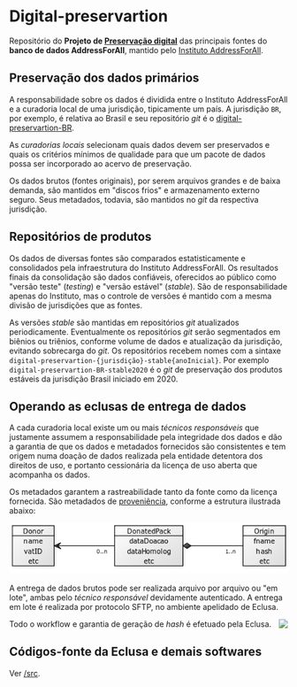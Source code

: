 # Digital-preservartion
Repositório do **Projeto de [Preservação digital](https://en.wikipedia.org/wiki/Digital_preservation)** das principais fontes  do **banco de dados AddressForAll**, mantido pelo [Instituto AddressForAll](http://addressforall.org/).

## Preservação dos dados primários

A responsabilidade sobre os dados é dividida entre o Instituto AddressForAll e a curadoria local de uma
jurisdição, tipicamente um país. A jurisdição `BR`, por exemplo, é relativa ao Brasil e seu repositório *git* é
o [digital-preservartion-BR](http://git.AddressForAll.org/digital-preservartion-BR).

As *curadorias locais* selecionam quais dados devem ser preservados e quais os critérios mínimos de qualidade
para que um pacote de dados possa ser incorporado ao acervo de preservação.

Os dados brutos (fontes originais), por serem arquivos grandes e de baixa demanda, são mantidos em "discos frios" e armazenamento externo seguro. Seus metadados, todavia, são mantidos no *git* da respectiva jurisdição.

## Repositórios de produtos

Os dados de diversas fontes são comparados estatisticamente e consolidados pela infraestrutura do Instituto AddressForAll. Os resultados finais da consolidação são dados confiáveis, oferecidos ao público
como "versão teste" (*testing*) e "versão estável" (*stable*). São de responsabilidade apenas do Instituto,
mas o controle de versões é mantido com a mesma divisão de jurisdições que as fontes.

As versões *stable* são mantidas em repositórios *git* atualizados periodicamente. Eventualmente
os repositórios *git* serão segmentados em biênios ou triênios, conforme volume de dados e atualização da jurisdição,  evitando sobrecarga do *git*. Os repositórios recebem nomes com a sintaxe `digital-preservartion-{jurisdição}-stable{anoInicial}`. Por exemplo  `digital-preservartion-BR-stable2020` é o *git* de preservação dos produtos estáveis da jurisdição Brasil iniciado em 2020.

## Operando as eclusas de entrega de dados

A cada curadoria local existe um ou mais *técnicos responsáveis* que justamente assumem a responsabilidade
pela integridade dos dados e dão a garantia de que os dados e metadados fornecidos são consistentes
e tem origem numa doação de dados realizada pela entidade detentora dos direitos de uso, e portanto
cessionária da licença de uso aberta que acompanha os dados.

Os metadados garantem a rastreabilidade tanto da fonte como da licença fornecida. São metadados de   [proveniência](https://en.wikipedia.org/wiki/Provenance#Data_provenance), conforme a estrutura ilustrada abaixo:

![](docs/assets/packModel.png)

A entrega de dados brutos pode ser realizada arquivo por arquivo ou "em lote", ambas pelo *técnico responsável* devidamente autenticado. A entrega em lote é realizada por protocolo SFTP, no ambiente apelidado de Eclusa.

<img src="docs/assets/eclusa123-ico.200px.png" align="right">

Todo o workflow e garantia de geração de *hash* é efetuado pela Eclusa.

## Códigos-fonte da Eclusa e demais softwares

Ver [/src](/src).
